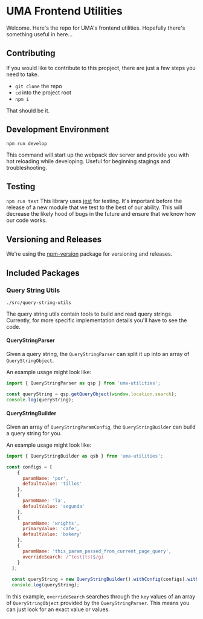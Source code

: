# UMA Frontend Utilities
Welcome. Here's the repo for UMA's frontend utilities. Hopefully there's something
useful in here...

## Contributing
If you would like to contribute to this propject, there are just a few steps 
you need to take. 
  - `git clone` the repo
  - `cd` into the project root
  - `npm i`

That should be it.

## Development Environment
`npm run develop`

This command will start up the webpack dev server and provide you with hot reloading
while developing. Useful for beginning stagings and troubleshooting.

## Testing
`npm run test`
This library uses [jest](https://jestjs.io/en/) for testing. It's important before the
release of a new module that we test to the best of our ability. This will decrease the
likely hood of bugs in the future and ensure that we know how our code works.

## Versioning and Releases
We're using the [npm-version](https://docs.npmjs.com/cli/version) package for versioning
and releases.

## Included Packages

### Query String Utils
`./src/query-string-utils`

The query string utils contain tools to build and read query strings. Currently, for more
specific implementation details you'll have to see the code.

#### QueryStringParser
Given a query string, the `QueryStringParser` can split it up into an array of `QueryStringObject`.

An example usage might look like:

```javascript
import { QueryStringParser as qsp } from 'uma-utilities';

const queryString = qsp.getQueryObject(window.location.search);
console.log(queryString);
```

#### QueryStringBuilder
Given an array of `QueryStringParamConfig`, the `QueryStringBuilder` can build a query 
string for you.

An example usage might look like: 

```javascript
import { QueryStringBuilder as qsb } from 'uma-utilities';

const configs = [
    {
      paramName: 'por',
      defaultValue: 'tillos'
    },
    {
      paramName: 'la',
      defaultValue: 'segunda'
    },
    {
      paramName: 'wrights',
      primaryValue: 'cafe',
      defaultValue: 'bakery'
    },
    {
      paramName: 'this_param_passed_from_current_page_query',
      overrideSearch: /^test|tst$/gi
    }
  ];
  
  const queryString = new QueryStringBuilder().withConfig(configs).withOverrides(window.location.search).build().getString();
  console.log(queryString);
```

In this example, `overrideSearch` searches through the `key` values of an array of 
`QueryStringObject` provided by the `QueryStringParser`. This means you can just look for 
an exact value or values.